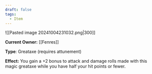 ```yaml
---
draft: false
tags:
  - Item
---
```

![[Pasted image 20241004231032.png|300]]

**Current Owner:** [[Fenres]]

**Type**: Greataxe (requires attunement)

**Effect:** You gain a +2 bonus to attack and damage rolls made with this magic greataxe while you have half your hit points or fewer.
